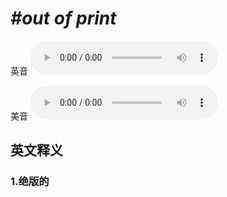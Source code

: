 # ***\#out of print*** 
英音
<audio src="./media/out of print1_AAC.aac" controls="controls"></audio>

美音
<audio src="./media/out of print2_AAC.aac" controls="controls"></audio>



  

英文释义
---
### 1.**绝版的**  


